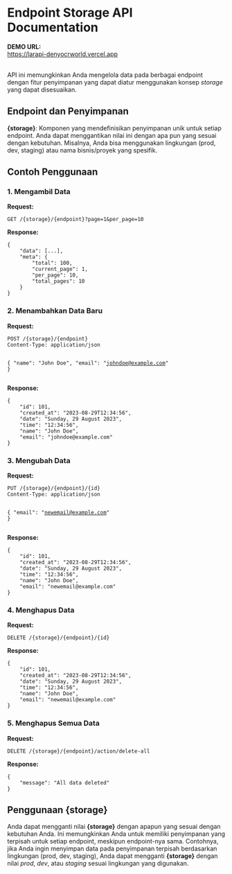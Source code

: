 <!DOCTYPE html>
<html>
<body>

<h1>Endpoint Storage API Documentation</h1>

<b>DEMO URL:</b><br/>
https://larapi-denyocrworld.vercel.app<br><br>

<p>API ini memungkinkan Anda mengelola data pada berbagai endpoint dengan fitur penyimpanan yang dapat diatur menggunakan konsep <em>storage</em> yang dapat disesuaikan.</p>

<h2>Endpoint dan Penyimpanan</h2>

<p>
    <strong>{storage}</strong>: Komponen yang mendefinisikan penyimpanan unik untuk setiap endpoint.
    Anda dapat menggantikan nilai ini dengan apa pun yang sesuai dengan kebutuhan.
    Misalnya, Anda bisa menggunakan lingkungan (prod, dev, staging) atau nama bisnis/proyek yang spesifik.
</p>

<h2>Contoh Penggunaan</h2>

<h3>1. Mengambil Data</h3>

<p><strong>Request:</strong></p>
<pre><code>GET /{storage}/{endpoint}?page=1&amp;per_page=10</code></pre>

<p><strong>Response:</strong></p>
<pre><code>{
    "data": [...],
    "meta": {
        "total": 100,
        "current_page": 1,
        "per_page": 10,
        "total_pages": 10
    }
}</code></pre>

<h3>2. Menambahkan Data Baru</h3>

<p><strong>Request:</strong></p>
<pre><code>POST /{storage}/{endpoint}
Content-Type: application/json

{
    "name": "John Doe",
    "email": "johndoe@example.com"
}</code></pre>

<p><strong>Response:</strong></p>
<pre><code>{
    "id": 101,
    "created_at": "2023-08-29T12:34:56",
    "date": "Sunday, 29 August 2023",
    "time": "12:34:56",
    "name": "John Doe",
    "email": "johndoe@example.com"
}</code></pre>

<h3>3. Mengubah Data</h3>

<p><strong>Request:</strong></p>
<pre><code>PUT /{storage}/{endpoint}/{id}
Content-Type: application/json

{
    "email": "newemail@example.com"
}</code></pre>

<p><strong>Response:</strong></p>
<pre><code>{
    "id": 101,
    "created_at": "2023-08-29T12:34:56",
    "date": "Sunday, 29 August 2023",
    "time": "12:34:56",
    "name": "John Doe",
    "email": "newemail@example.com"
}</code></pre>

<h3>4. Menghapus Data</h3>

<p><strong>Request:</strong></p>
<pre><code>DELETE /{storage}/{endpoint}/{id}</code></pre>

<p><strong>Response:</strong></p>
<pre><code>{
    "id": 101,
    "created_at": "2023-08-29T12:34:56",
    "date": "Sunday, 29 August 2023",
    "time": "12:34:56",
    "name": "John Doe",
    "email": "newemail@example.com"
}</code></pre>

<h3>5. Menghapus Semua Data</h3>

<p><strong>Request:</strong></p>
<pre><code>DELETE /{storage}/{endpoint}/action/delete-all</code></pre>

<p><strong>Response:</strong></p>
<pre><code>{
    "message": "All data deleted"
}</code></pre>

<h2>Penggunaan {storage}</h2>

<p>Anda dapat mengganti nilai <strong>{storage}</strong> dengan apapun yang sesuai dengan kebutuhan Anda. Ini memungkinkan Anda untuk memiliki penyimpanan yang terpisah untuk setiap endpoint, meskipun endpoint-nya sama. Contohnya, jika Anda ingin menyimpan data pada penyimpanan terpisah berdasarkan lingkungan (prod, dev, staging), Anda dapat mengganti <strong>{storage}</strong> dengan nilai <em>prod</em>, <em>dev</em>, atau <em>staging</em> sesuai lingkungan yang digunakan.</p>

</body>
</html>
